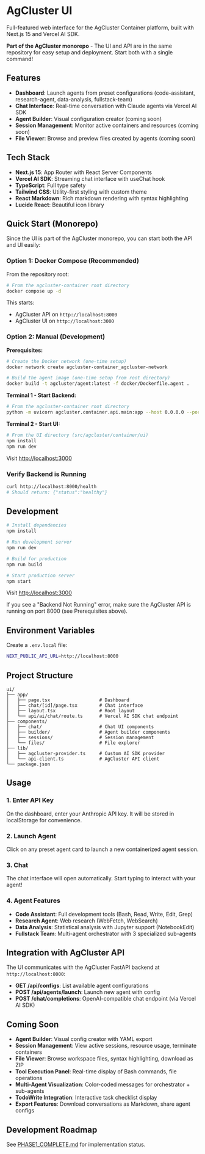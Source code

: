 # AgCluster UI

Full-featured web interface for the AgCluster Container platform, built with Next.js 15 and Vercel AI SDK.

**Part of the AgCluster monorepo** - The UI and API are in the same repository for easy setup and deployment. Start both with a single command!

## Features

- **Dashboard**: Launch agents from preset configurations (code-assistant, research-agent, data-analysis, fullstack-team)
- **Chat Interface**: Real-time conversation with Claude agents via Vercel AI SDK
- **Agent Builder**: Visual configuration creator (coming soon)
- **Session Management**: Monitor active containers and resources (coming soon)
- **File Viewer**: Browse and preview files created by agents (coming soon)

## Tech Stack

- **Next.js 15**: App Router with React Server Components
- **Vercel AI SDK**: Streaming chat interface with useChat hook
- **TypeScript**: Full type safety
- **Tailwind CSS**: Utility-first styling with custom theme
- **React Markdown**: Rich markdown rendering with syntax highlighting
- **Lucide React**: Beautiful icon library

## Quick Start (Monorepo)

Since the UI is part of the AgCluster monorepo, you can start both the API and UI easily:

### Option 1: Docker Compose (Recommended)

From the repository root:

```bash
# From the agcluster-container root directory
docker compose up -d
```

This starts:
- AgCluster API on `http://localhost:8000`
- AgCluster UI on `http://localhost:3000`

### Option 2: Manual (Development)

**Prerequisites:**
```bash
# Create the Docker network (one-time setup)
docker network create agcluster-container_agcluster-network

# Build the agent image (one-time setup from root directory)
docker build -t agcluster/agent:latest -f docker/Dockerfile.agent .
```

**Terminal 1 - Start Backend:**
```bash
# From the agcluster-container root directory
python -m uvicorn agcluster.container.api.main:app --host 0.0.0.0 --port 8000
```

**Terminal 2 - Start UI:**
```bash
# From the UI directory (src/agcluster/container/ui)
npm install
npm run dev
```

Visit [http://localhost:3000](http://localhost:3000)

### Verify Backend is Running

```bash
curl http://localhost:8000/health
# Should return: {"status":"healthy"}
```

## Development

```bash
# Install dependencies
npm install

# Run development server
npm run dev

# Build for production
npm run build

# Start production server
npm start
```

Visit [http://localhost:3000](http://localhost:3000)

If you see a "Backend Not Running" error, make sure the AgCluster API is running on port 8000 (see Prerequisites above).

## Environment Variables

Create a `.env.local` file:

```bash
NEXT_PUBLIC_API_URL=http://localhost:8000
```

## Project Structure

```
ui/
├── app/
│   ├── page.tsx                  # Dashboard
│   ├── chat/[id]/page.tsx        # Chat interface
│   ├── layout.tsx                # Root layout
│   └── api/ai/chat/route.ts      # Vercel AI SDK chat endpoint
├── components/
│   ├── chat/                     # Chat UI components
│   ├── builder/                  # Agent builder components
│   ├── sessions/                 # Session management
│   └── files/                    # File explorer
├── lib/
│   ├── agcluster-provider.ts     # Custom AI SDK provider
│   └── api-client.ts             # AgCluster API client
└── package.json
```

## Usage

### 1. Enter API Key

On the dashboard, enter your Anthropic API key. It will be stored in localStorage for convenience.

### 2. Launch Agent

Click on any preset agent card to launch a new containerized agent session.

### 3. Chat

The chat interface will open automatically. Start typing to interact with your agent!

### 4. Agent Features

- **Code Assistant**: Full development tools (Bash, Read, Write, Edit, Grep)
- **Research Agent**: Web research (WebFetch, WebSearch)
- **Data Analysis**: Statistical analysis with Jupyter support (NotebookEdit)
- **Fullstack Team**: Multi-agent orchestrator with 3 specialized sub-agents

## Integration with AgCluster API

The UI communicates with the AgCluster FastAPI backend at `http://localhost:8000`:

- **GET /api/configs**: List available agent configurations
- **POST /api/agents/launch**: Launch new agent with config
- **POST /chat/completions**: OpenAI-compatible chat endpoint (via Vercel AI SDK)

## Coming Soon

- **Agent Builder**: Visual config creator with YAML export
- **Session Management**: View active sessions, resource usage, terminate containers
- **File Viewer**: Browse workspace files, syntax highlighting, download as ZIP
- **Tool Execution Panel**: Real-time display of Bash commands, file operations
- **Multi-Agent Visualization**: Color-coded messages for orchestrator + sub-agents
- **TodoWrite Integration**: Interactive task checklist display
- **Export Features**: Download conversations as Markdown, share agent configs

## Development Roadmap

See [PHASE1_COMPLETE.md](../../../../PHASE1_COMPLETE.md) for implementation status.
